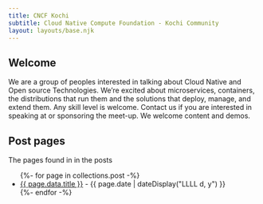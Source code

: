 ```yaml
---
title: CNCF Kochi
subtitle: Cloud Native Compute Foundation - Kochi Community
layout: layouts/base.njk
---
```



## Welcome

We are a group of peoples interested in talking about Cloud Native and Open source Technologies. We’re excited about microservices, containers, the distributions that run them and the solutions that deploy, manage, and extend them. Any skill level is welcome. Contact us if you are interested in speaking at or sponsoring the meet-up. We welcome content and demos.



## Post pages

The pages found in in the posts

<ul class="listing">
{%- for page in collections.post -%}
  <li>
    <a href="{{ page.url }}">{{ page.data.title }}</a> -
    <time datetime="{{ page.date }}">{{ page.date | dateDisplay("LLLL d, y") }}</time>
  </li>
{%- endfor -%}
</ul>







